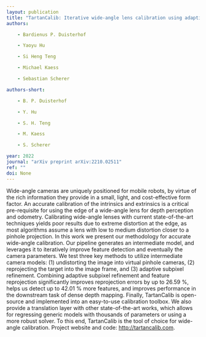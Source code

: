 ```yaml
---
layout: publication
title: "TartanCalib: Iterative wide-angle lens calibration using adaptive subpixel refinement of apriltags"
authors:

    - Bardienus P. Duisterhof

    - Yaoyu Hu

    - Si Heng Teng

    - Michael Kaess

    - Sebastian Scherer

authors-short:

    - B. P. Duisterhof

    - Y. Hu

    - S. H. Teng

    - M. Kaess

    - S. Scherer

year: 2022
journal: "arXiv preprint arXiv:2210.02511"
ref: ""
doi: None
---
```


Wide-angle cameras are uniquely positioned for mobile robots, by virtue of the rich information they provide in a small, light, and cost-effective form factor. An accurate calibration of the intrinsics and extrinsics is a critical pre-requisite for using the edge of a wide-angle lens for depth perception and odometry. Calibrating wide-angle lenses with current state-of-the-art techniques yields poor results due to extreme distortion at the edge, as most algorithms assume a lens with low to medium distortion closer to a pinhole projection. In this work we present our methodology for accurate wide-angle calibration. Our pipeline generates an intermediate model, and leverages it to iteratively improve feature detection and eventually the camera parameters. We test three key methods to utilize intermediate camera models: (1) undistorting the image into virtual pinhole cameras, (2) reprojecting the target into the image frame, and (3) adaptive subpixel refinement. Combining adaptive subpixel refinement and feature reprojection significantly improves reprojection errors by up to 26.59 %, helps us detect up to 42.01 % more features, and improves performance in the downstream task of dense depth mapping. Finally, TartanCalib is open-source and implemented into an easy-to-use calibration toolbox. We also provide a translation layer with other state-of-the-art works, which allows for regressing generic models with thousands of parameters or using a more robust solver. To this end, TartanCalib is the tool of choice for wide-angle calibration. Project website and code: http://tartancalib.com.
    